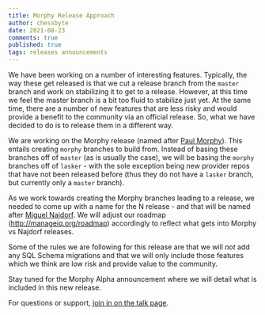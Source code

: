 ```yaml
---
title: Morphy Release Approach
author: chessbyte
date: 2021-08-23
comments: true
published: true
tags: releases announcements
---
```


We have been working on a number of interesting features.  Typically, the way these get released is that we cut a release branch from the `master` branch and work on stabilizing it to get to a release.  However, at this time we feel the master branch is a bit too fluid to stabilize just yet.  At the same time, there are a number of new features that are less risky and would provide a benefit to the community via an official release.  So, what we have decided to do is to release them in a different way.

We are working on the Morphy release (named after [Paul Morphy](https://en.wikipedia.org/wiki/Paul_Morphy)).  This entails creating `morphy` branches to build from.  Instead of basing these branches off of `master` (as is usually the case), we will be basing the `morphy` branches off of `lasker` - with the sole exception being new provider repos that have not been released before (thus they do not have a `lasker` branch, but currently only a `master` branch).

As we work towards creating the Morphy branches leading to a release, we needed to come up with a name for the N release - and that will be named after [Miguel Najdorf](https://en.wikipedia.org/wiki/Miguel_Najdorf).  We will adjust our roadmap (http://manageiq.org/roadmap) accordingly to reflect what gets into Morphy vs Najdorf releases.

Some of the rules we are following for this release are that we will *not* add any SQL Schema migrations and that we will only include those features which we think are low risk and provide value to the community.

Stay tuned for the Morphy Alpha announcement where we will detail what is included in this new release.

For questions or support, [join in on the talk page](https://talk.manageiq.org/).

